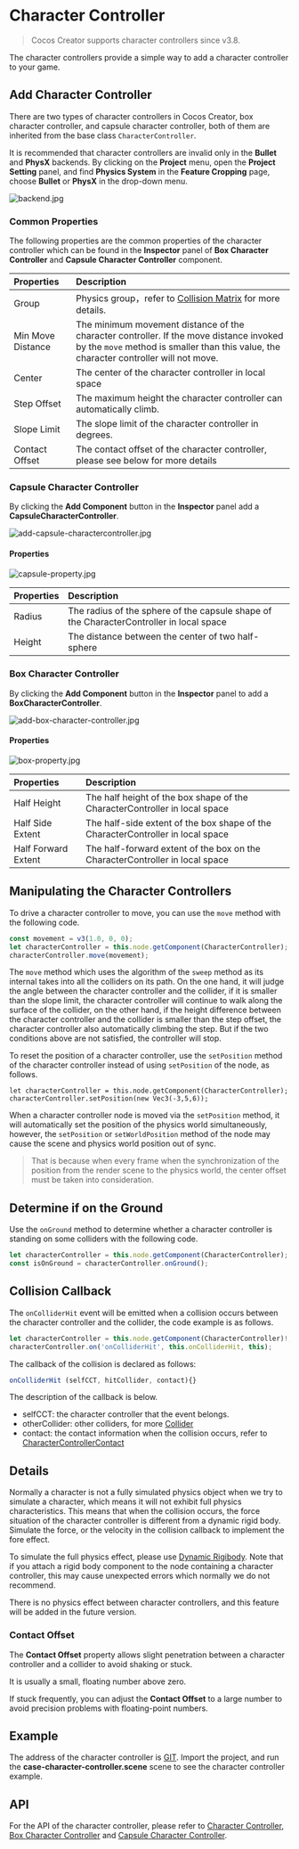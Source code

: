 # Character Controller

> Cocos Creator supports character controllers since v3.8.

The character controllers provide a simple way to add a character controller to your game.

## Add Character Controller

There are two types of character controllers in Cocos Creator, box character controller, and capsule character controller, both of them are inherited from the base class `CharacterController`.

It is recommended that character controllers are invalid only in the **Bullet** and **PhysX** backends. By clicking on the **Project** menu, open the **Project Setting** panel, and find **Physics System** in the **Feature Cropping** page, choose **Bullet** or **PhysX** in the drop-down menu.

![backend.jpg](index/backend.jpg)

### Common Properties

The following properties are the common properties of the character controller which can be found in the **Inspector** panel of **Box Character Controller** and **Capsule Character Controller** component.

| Properties | Description |
| :-- | :-- |
| Group | Physics group，refer to [Collision Matrix](physics-configs.md#collision-matrix) for more details. |
| Min Move Distance | The minimum movement distance of the character controller. If the move distance invoked by the `move` method is smaller than this value, the character controller will not move. |
| Center  | The center of the character controller in local space |
| Step Offset | The maximum height the character controller can automatically climb. |
| Slope Limit | The slope limit of the character controller in degrees. |
| Contact Offset | The contact offset of the character controller, please see below for more details|

### Capsule Character Controller

By clicking the **Add Component** button in the **Inspector** panel add a **CapsuleCharacterController**.

![add-capsule-charactercontroller.jpg](./index/add-capsule-charactercontroller.jpg)

#### Properties

![capsule-property.jpg](index/capsule-property.jpg)

| Properties | Description |
| :--- | :---- |
| Radius  | The radius of the sphere of the capsule shape of the CharacterController in local space |
| Height | The distance between the center of two half-sphere |

### Box Character Controller

By clicking the **Add Component** button in the **Inspector** panel to add a **BoxCharacterController**.

![add-box-character-controller.jpg](./index/add-box-charactercontroller.jpg)

#### Properties

![box-property.jpg](index/box-property.jpg)

| Properties | Description |
| :--- | :---- |
| Half Height  | The half height of the box shape of the CharacterController in local space |
| Half Side Extent | The half-side extent of the box shape of the CharacterController in local space |
| Half Forward Extent | The half-forward extent of the box on the CharacterController in local space |

## Manipulating the Character Controllers

To drive a character controller to move, you can use the `move` method with the following code.

```ts
const movement = v3(1.0, 0, 0);
let characterController = this.node.getComponent(CharacterController);
characterController.move(movement);
```

The `move` method which uses the algorithm of the `sweep` method as its internal takes into all the colliders on its path. On the one hand, it will judge the angle between the character controller and the collider, if it is smaller than the slope limit, the character controller will continue to walk along the surface of the collider, on the other hand, if the height difference between the character controller and the collider is smaller than the step offset, the character controller also automatically climbing the step. But if the two conditions above are not satisfied, the controller will stop.

To reset the position of a character controller, use the `setPosition` method of the character controller instead of using `setPosition` of the node, as follows.

```
let characterController = this.node.getComponent(CharacterController);
characterController.setPosition(new Vec3(-3,5,6));
```

When a character controller node is moved via the `setPosition` method, it will automatically set the position of the physics world simultaneously, however, the `setPosition` or `setWorldPosition` method of the node may cause the scene and physics world position out of sync.

> That is because when every frame when the synchronization of the position from the render scene to the physics world, the center offset must be taken into consideration.

## Determine if on the Ground

Use the `onGround` method to determine whether a character controller is standing on some colliders with the following code.

```ts
let characterController = this.node.getComponent(CharacterController);
const isOnGround = characterController.onGround();
```

## Collision Callback

The `onColliderHit` event will be emitted when a collision occurs between the character controller and the collider, the code example is as follows.

```ts
let characterController = this.node.getComponent(CharacterController)!;
characterController.on('onColliderHit', this.onColliderHit, this);
```

The callback of the collision is declared as follows:

```ts
onColliderHit (selfCCT, hitCollider, contact){}
```

The description of the callback is below.

- selfCCT: the character controller that the event belongs.
- otherCollider: other colliders, for more [Collider](../physics-collider.md)
- contact: the contact information when the collision occurs, refer to [CharacterControllerContact](__APIDOC__/api/en/classes/CharacterControllerContact.html)

## Details

Normally a character is not a fully simulated physics object when we try to simulate a character, which means it will not exhibit full physics characteristics. This means that when the collision occurs, the force situation of the character controller is different from a dynamic rigid body. Simulate the force, or the velocity in the collision callback to implement the fore effect.

To simulate the full physics effect, please use [Dynamic Rigibody](../physics-rigidbody.md). Note that if you attach a rigid body component to the node containing a character controller, this may cause unexpected errors which normally we do not recommend.

There is no physics effect between character controllers, and this feature will be added in the future version.

### Contact Offset

The **Contact Offset** property allows slight penetration between a character controller and a collider to avoid shaking or stuck.

It is usually a small, floating number above zero.

If stuck frequently, you can adjust the **Contact Offset** to a large number to avoid precision problems with floating-point numbers.

## Example

The address of the character controller is [GIT](https://github.com/cocos/cocos-example-projects). Import the project, and run the **case-character-controller.scene** scene to see the character controller example.

## API

For the API of the character controller, please refer to [Character Controller](__APIDOC__/api/en/classes/physics.CharacterController.html), [Box Character Controller](__APIDOC__/api/en/classes/physics.BoxCharacterController.html) and [Capsule Character Controller](__APIDOC__/api/en/classes/physics.CapsuleCharacterController.html).
